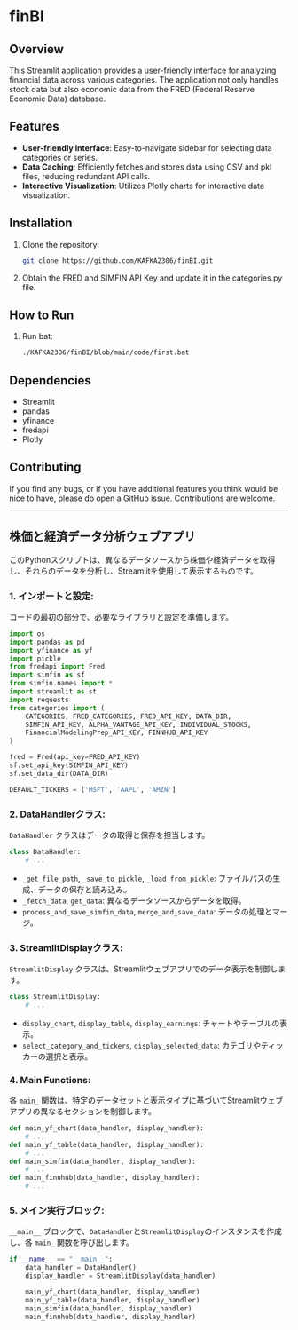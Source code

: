 # finBI

## Overview

This Streamlit application provides a user-friendly interface for analyzing financial data across various categories. The application not only handles stock data but also economic data from the FRED (Federal Reserve Economic Data) database. 

## Features

- **User-friendly Interface**: Easy-to-navigate sidebar for selecting data categories or series.
- **Data Caching**: Efficiently fetches and stores data using CSV and pkl files, reducing redundant API calls.
- **Interactive Visualization**: Utilizes Plotly charts for interactive data visualization.

## Installation

1. Clone the repository:
    ```bash
    git clone https://github.com/KAFKA2306/finBI.git  
    ```
2. Obtain the FRED and SIMFIN API Key and update it in the categories.py file.

## How to Run

1. Run bat:
    ```bash
    ./KAFKA2306/finBI/blob/main/code/first.bat
    ```

## Dependencies

- Streamlit
- pandas
- yfinance
- fredapi
- Plotly

## Contributing

If you find any bugs, or if you have additional features you think would be nice to have, please do open a GitHub issue. Contributions are welcome.





---

## 株価と経済データ分析ウェブアプリ

このPythonスクリプトは、異なるデータソースから株価や経済データを取得し、それらのデータを分析し、Streamlitを使用して表示するものです。

### 1. **インポートと設定:**
コードの最初の部分で、必要なライブラリと設定を準備します。

```python
import os
import pandas as pd
import yfinance as yf
import pickle
from fredapi import Fred
import simfin as sf
from simfin.names import *
import streamlit as st
import requests
from categories import (
    CATEGORIES, FRED_CATEGORIES, FRED_API_KEY, DATA_DIR, 
    SIMFIN_API_KEY, ALPHA_VANTAGE_API_KEY, INDIVIDUAL_STOCKS, 
    FinancialModelingPrep_API_KEY, FINNHUB_API_KEY
)

fred = Fred(api_key=FRED_API_KEY)
sf.set_api_key(SIMFIN_API_KEY)
sf.set_data_dir(DATA_DIR)

DEFAULT_TICKERS = ['MSFT', 'AAPL', 'AMZN']

```

### 2. **DataHandlerクラス:**
`DataHandler` クラスはデータの取得と保存を担当します。

```python
class DataHandler:
    # ...
```

- `_get_file_path`, `_save_to_pickle`, `_load_from_pickle`: ファイルパスの生成、データの保存と読み込み。
- `_fetch_data`, `get_data`: 異なるデータソースからデータを取得。
- `process_and_save_simfin_data`, `merge_and_save_data`: データの処理とマージ。

### 3. **StreamlitDisplayクラス:**
`StreamlitDisplay` クラスは、Streamlitウェブアプリでのデータ表示を制御します。

```python
class StreamlitDisplay:
    # ...
```

- `display_chart`, `display_table`, `display_earnings`: チャートやテーブルの表示。
- `select_category_and_tickers`, `display_selected_data`: カテゴリやティッカーの選択と表示。

### 4. **Main Functions:**
各 `main_` 関数は、特定のデータセットと表示タイプに基づいてStreamlitウェブアプリの異なるセクションを制御します。

```python
def main_yf_chart(data_handler, display_handler):
    # ...
def main_yf_table(data_handler, display_handler):
    # ...
def main_simfin(data_handler, display_handler):
    # ...
def main_finnhub(data_handler, display_handler):
    # ...
```

### 5. **メイン実行ブロック:**
`__main__` ブロックで、`DataHandler`と`StreamlitDisplay`のインスタンスを作成し、各 `main_` 関数を呼び出します。

```python
if __name__ == "__main__":
    data_handler = DataHandler()
    display_handler = StreamlitDisplay(data_handler)

    main_yf_chart(data_handler, display_handler)
    main_yf_table(data_handler, display_handler)
    main_simfin(data_handler, display_handler)
    main_finnhub(data_handler, display_handler)

```

